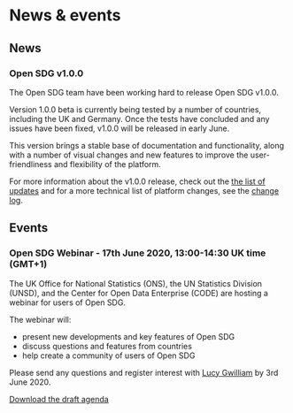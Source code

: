<h1>News & events</h1>

## News

<h3>Open SDG v1.0.0</h3>

The Open SDG team have been working hard to release Open SDG v1.0.0.

Version 1.0.0 beta is currently being tested by a number of countries, including the UK and Germany. Once the tests have concluded and any issues have been fixed, v1.0.0 will be released in early June.

This version brings a stable base of documentation and functionality, along with a number of visual changes and new features to improve the user-friendliness and flexibility of the platform.

For more information about the v1.0.0 release, check out the [the list of updates](updates.md#100) and for a more technical list of platform changes, see the [change log](changelog.md).


## Events

<h3>Open SDG Webinar - 17th June 2020, 13:00-14:30 UK time (GMT+1)</h3>

The UK Office for National Statistics (ONS), the UN Statistics Division (UNSD), and the Center for Open Data Enterprise (CODE) are hosting a webinar for users of Open SDG.

The webinar will:

-	present new developments and key features of Open SDG
-	discuss questions and features from countries
-	help create a community of users of Open SDG

Please send any questions and register interest with [Lucy Gwilliam](mailto:Lucy.Gwilliam@ons.gov.uk) by 3rd June 2020.

[Download the draft agenda](https://github.com/open-sdg/open-sdg/blob/news-events-docs/Open-SDG-Webinar-Agenda.pdf?raw=1)
